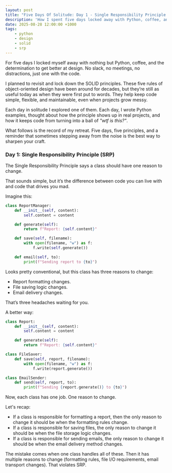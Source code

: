 ```yaml
---
layout: post
title: "Five Days Of Solitude: Day 1 - Single Responsibility Principle (SRP)"
description: 'How I spent five days locked away with Python, coffee, and the determination to get better at design. Day 1: Single Responsibility Principle (SRP)'
date: 2025-08-28 12:00:00 +1000
tags:
    - python
    - design
    - solid
    - srp
---
```


For five days I locked myself away with nothing but Python, coffee, and the determination to get better at design. No slack, no meetings, no distractions, just one with the code.

I planned to revisit and lock down the SOLID principles. These five rules of object-oriented design have been around for decades, but they’re still as useful today as when they were first put to words. They help keep code simple, flexible, and maintainable, even when projects grow messy.

Each day in solitude I explored one of them. Each day, I wrote Python examples, thought about how the principle shows up in real projects, and how it keeps code from turning into a ball of *"wtf is this?"*.

What follows is the record of my retreat. Five days, five principles, and a reminder that sometimes stepping away from the noise is the best way to sharpen your craft.

### Day 1: Single Responsibility Principle (SRP)

The Single Responsibility Principle says a class should have one reason to change.

That sounds simple, but it’s the difference between code you can live with and code that drives you mad.

Imagine this:

```python
class ReportManager:
    def __init__(self, content):
        self.content = content

    def generate(self):
        return f"Report: {self.content}"

    def save(self, filename):
        with open(filename, "w") as f:
            f.write(self.generate())

    def email(self, to):
        print(f"Sending report to {to}")
```

Looks pretty conventional, but this class has three reasons to change:

* Report formatting changes.
* File saving logic changes.
* Email delivery changes.

That’s three headaches waiting for you.

A better way:

```python
class Report:
    def __init__(self, content):
        self.content = content

    def generate(self):
        return f"Report: {self.content}"

class FileSaver:
    def save(self, report, filename):
        with open(filename, "w") as f:
            f.write(report.generate())

class EmailSender:
    def send(self, report, to):
        print(f"Sending {report.generate()} to {to}")
```

Now, each class has one job. One reason to change.

Let's recap:

* If a class is responsible for formatting a report, then the only reason to change it should be when the formatting rules change.
* If a class is responsible for saving files, the only reason to change it should be when the file storage logic changes.
* If a class is responsible for sending emails, the only reason to change it should be when the email delivery method changes.

The mistake comes when one class handles all of these. Then it has multiple reasons to change (formatting rules, file I/O requirements, email transport changes). That violates SRP.
